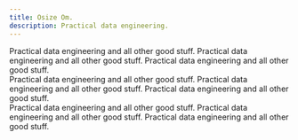 ```yaml
---
title: Osize Om.
description: Practical data engineering.
---
```


Practical data engineering and all other good stuff. Practical data engineering and all other good stuff. Practical data engineering and all other good stuff.  
Practical data engineering and all other good stuff. Practical data engineering and all other good stuff. Practical data engineering and all other good stuff.  
Practical data engineering and all other good stuff. Practical data engineering and all other good stuff. Practical data engineering and all other good stuff.  
